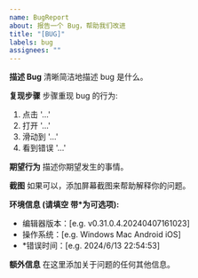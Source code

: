 ```yaml
---
name: BugReport
about: 报告一个 Bug，帮助我们改进
title: "[BUG]"
labels: bug
assignees: ""
---
```


**描述 Bug**
清晰简洁地描述 bug 是什么。

**复现步骤**
步骤重现 bug 的行为:

1. 点击 '...'
2. 打开 '...'
3. 滑动到 '...'
4. 看到错误 '...'

**期望行为**
描述你期望发生的事情。

**截图**
如果可以，添加屏幕截图来帮助解释你的问题。

**环境信息 (请填空 带\*为可选项):**

- 编辑器版本：[e.g. v0.31.0.4.20240407161023]
- 操作系统：[e.g. Windows Mac Android iOS]
- \*错误时间：[e.g. 2024/6/13 22:54:53]

**额外信息**
在这里添加关于问题的任何其他信息。

